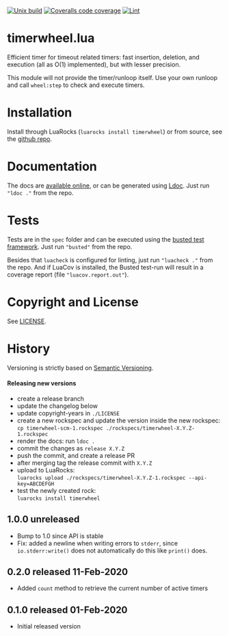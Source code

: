[![Unix build](https://img.shields.io/github/workflow/status/Tieske/timerwheel.lua/Unix%20build?label=Unix%20build&logo=linux)](https://github.com/Tieske/timerwheel.lua/actions/workflows/unix_build.yml)
[![Coveralls code coverage](https://img.shields.io/coveralls/github/Tieske/timerwheel.lua?logo=coveralls)](https://coveralls.io/github/Tieske/timerwheel.lua)
[![Lint](https://github.com/Tieske/timerwheel.lua/workflows/Lint/badge.svg)](https://github.com/Tieske/timerwheel.lua/actions/workflows/lint.yml)


timerwheel.lua
==============

Efficient timer for timeout related timers: fast insertion, deletion, and
execution (all as O(1) implemented), but with lesser precision.

This module will not provide the timer/runloop itself. Use your own runloop
and call `wheel:step` to check and execute timers.


Installation
============

Install through LuaRocks (`luarocks install timerwheel`) or from source, see the
[github repo](https://github.com/Tieske/timerwheel.lua).

Documentation
=============

The docs are [available online](https://tieske.github.io/timerwheel.lua/), or can
be generated using [Ldoc](http://stevedonovan.github.io/ldoc/). Just run
`"ldoc ."` from the repo.


Tests
=====

Tests are in the `spec` folder and can be executed using the
[busted test framework](http://olivine-labs.github.io/busted/). Just run
`"busted"` from the repo.

Besides that `luacheck` is configured for linting, just run `"luacheck ."` from
the repo. And if LuaCov is installed, the Busted test-run will result in a
coverage report (file `"luacov.report.out"`).


Copyright and License
=====================

See [LICENSE](https://github.com/Tieske/timerwheel.lua/blob/master/LICENSE).

History
=======

Versioning is strictly based on [Semantic Versioning](https://semver.org/).

#### Releasing new versions

- create a release branch
- update the changelog below
- update copyright-years in `./LICENSE`
- create a new rockspec and update the version inside the new rockspec:<br/>
  `cp timerwheel-scm-1.rockspec ./rockspecs/timerwheel-X.Y.Z-1.rockspec`
- render the docs: run `ldoc .`
- commit the changes as `release X.Y.Z`
- push the commit, and create a release PR
- after merging tag the release commit with `X.Y.Z`
- upload to LuaRocks:<br/>
  `luarocks upload ./rockspecs/timerwheel-X.Y.Z-1.rockspec --api-key=ABCDEFGH`
- test the newly created rock:<br/>
  `luarocks install timerwheel`

## 1.0.0 unreleased

- Bump to 1.0 since API is stable
- Fix: added a newline when writing errors to `stderr`, since `io.stderr:write()`
  does not automatically do this like `print()` does.

## 0.2.0 released 11-Feb-2020

- Added `count` method to retrieve the current number of active timers

## 0.1.0 released 01-Feb-2020

- Initial released version
